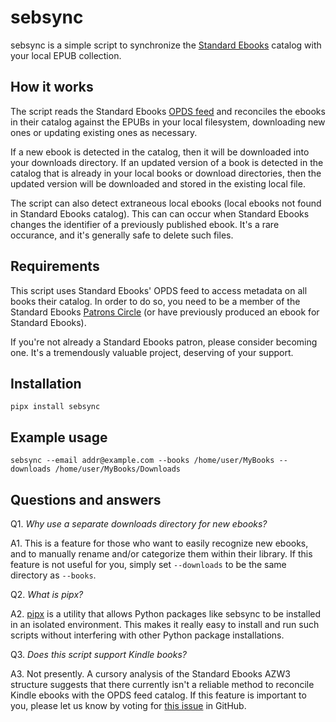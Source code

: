 # sebsync

sebsync is a simple script to synchronize the [Standard Ebooks](https://standardebooks.org/)
catalog with your local EPUB collection.

## How it works

The script reads the Standard Ebooks [OPDS feed](https://standardebooks.org/feeds) and
reconciles the ebooks in their catalog against the EPUBs in your local filesystem,
downloading new ones or updating existing ones as necessary.

If a new ebook is detected in the catalog, then it will be downloaded into your downloads
directory. If an updated version of a book is detected in the catalog that is already in your
local books or download directories, then the updated version will be downloaded and stored
in the existing local file.

The script can also detect extraneous local ebooks (local ebooks not found in Standard Ebooks
catalog). This can can occur when Standard Ebooks changes the identifier of a previously
published ebook. It's a rare occurance, and it's generally safe to delete such files.

## Requirements

This script uses Standard Ebooks' OPDS feed to access metadata on all books their catalog. In
order to do so, you need to be a member of the Standard Ebooks
[Patrons Circle](https://standardebooks.org/donate#patrons-circle) (or have previously produced
an ebook for Standard Ebooks).

If you're not already a Standard Ebooks patron, please consider becoming one. It's a
tremendously valuable project, deserving of your support.

## Installation

```
pipx install sebsync
```

## Example usage

```
sebsync --email addr@example.com --books /home/user/MyBooks --downloads /home/user/MyBooks/Downloads
```

## Questions and answers

Q1. *Why use a separate downloads directory for new ebooks?*

A1. This is a feature for those who want to easily recognize new ebooks, and to manually
rename and/or categorize them within their library. If this feature is not useful for you,
simply set `--downloads` to be the same directory as `--books`.

Q2. *What is pipx?*

A2. [pipx](https://pipx.pypa.io/) is a utility that allows Python packages like sebsync to
be installed in an isolated environment. This makes it really easy to install and run such
scripts without interfering with other Python package installations.

Q3. *Does this script support Kindle books?*

A3. Not presently. A cursory analysis of the Standard Ebooks AZW3 structure suggests that there
currently isn't a reliable method to reconcile Kindle ebooks with the OPDS feed catalog. If
this feature is important to you, please let us know by voting for
[this issue](https://github.com/pbryan/sebsync/issues/2) in GitHub.
